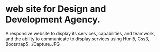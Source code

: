 # web site for Design and Development Agency.
A responsive website to display its services, capabilities, and teamwork, and the ability to communicate to display services using Html5, Css3, Bootstrap5
../Capture.JPG
